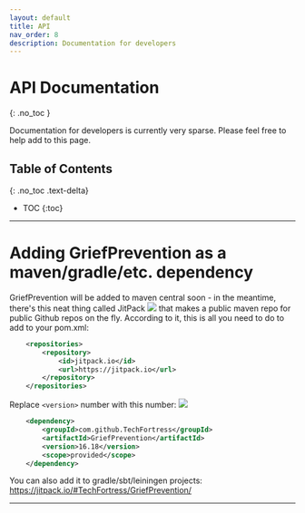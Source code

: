 ```yaml
---
layout: default
title: API
nav_order: 8
description: Documentation for developers
---
```


# API Documentation
{: .no_toc }

Documentation for developers is currently very sparse. Please feel free to help add to this page.

## Table of Contents
{: .no_toc .text-delta}

- TOC
{:toc}

---

# Adding GriefPrevention as a maven/gradle/etc. dependency

GriefPrevention will be added to maven central soon - in the meantime, there's this neat thing called JitPack [![](https://jitpack.io/v/TechFortress/GriefPrevention.svg)](https://jitpack.io/#TechFortress/GriefPrevention) that makes a public maven repo for public Github repos on the fly.
According to it, this is all you need to do to add to your pom.xml:
```xml
	<repositories>
		<repository>
		    <id>jitpack.io</id>
		    <url>https://jitpack.io</url>
		</repository>
	</repositories>
```

Replace `<version>` number with this number: [![](https://jitpack.io/v/TechFortress/GriefPrevention.svg)](https://jitpack.io/#TechFortress/GriefPrevention)
```xml
	<dependency>
	    <groupId>com.github.TechFortress</groupId>
	    <artifactId>GriefPrevention</artifactId>
	    <version>16.18</version>
        <scope>provided</scope>
	</dependency>
```

You can also add it to gradle/sbt/leiningen projects: https://jitpack.io/#TechFortress/GriefPrevention/

---
